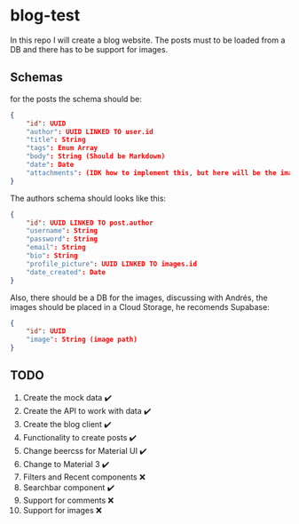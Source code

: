 # blog-test

In this repo I will create a blog website. The posts must to be loaded from a DB and there has to be support for images.

## Schemas
for the posts the schema should be:
```json
{
    "id": UUID
    "author": UUID LINKED TO user.id
    "title": String
    "tags": Enum Array
    "body": String (Should be Markdown)
    "date": Date
    "attachments": (IDK how to implement this, but here will be the images)
}
```

The authors schema should looks like this:
```json
{
    "id": UUID LINKED TO post.author
    "username": String
    "password": String
    "email": String
    "bio": String
    "profile_picture": UUID LINKED TO images.id
    "date_created": Date
}
```

Also, there should be a DB for the images, discussing with Andrés, the images should be placed in a Cloud Storage, he recomends Supabase:
```json
{
    "id": UUID
    "image": String (image path)
}
```

## TODO
1. Create the mock data ✔️
2. Create the API to work with data ✔️
3. Create the blog client ✔️
4. Functionality to create posts ✔️
5. Change beercss for Material UI ✔️
6. Change to Material 3 ✔️
7. Filters and Recent components ❌
8. Searchbar component ✔️
9. Support for comments ❌
0. Support for images ❌
